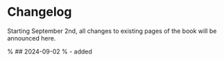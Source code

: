 # Changelog

Starting September 2nd, all changes to existing pages of the book will be announced here.

% ## 2024-09-02
% - added 